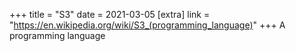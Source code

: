 +++
title = "S3"
date = 2021-03-05
[extra]
link = "https://en.wikipedia.org/wiki/S3_(programming_language)"
+++
A programming language

